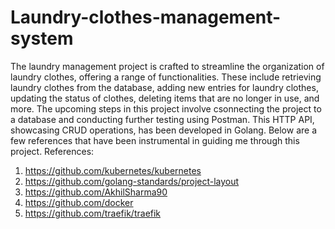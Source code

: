 # Laundry-clothes-management-system

The laundry management project is crafted to streamline the organization of laundry clothes, offering a range of functionalities. These include retrieving laundry clothes from the database, adding new entries for laundry clothes, updating the status of clothes, deleting items that are no longer in use, and more. The upcoming steps in this project involve csonnecting the project to a database and conducting further testing using Postman. This HTTP API, showcasing CRUD operations, has been developed in Golang. Below are a few references that have been instrumental in guiding me through this project.
References:
1. https://github.com/kubernetes/kubernetes
2. https://github.com/golang-standards/project-layout
3. https://github.com/AkhilSharma90
4. https://github.com/docker
5. https://github.com/traefik/traefik 
